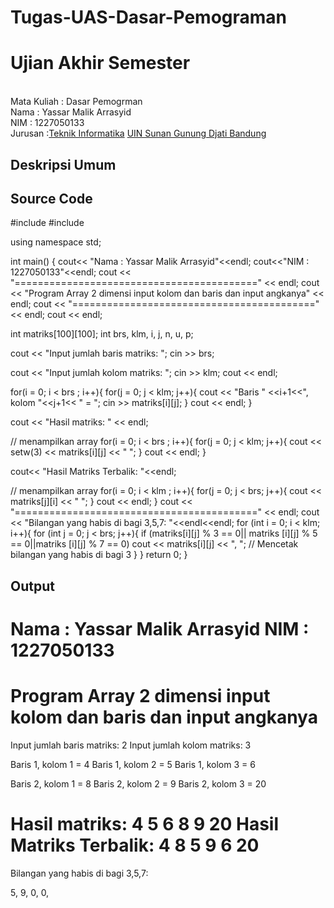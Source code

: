 # Tugas-UAS-Dasar-Pemograman
# Ujian Akhir Semester 
<br>Mata Kuliah 	: Dasar Pemogrman
<br> Nama		: Yassar Malik Arrasyid
<br>NIM		:	 1227050133
<br>Jurusan		:[Teknik Informatika](http://if.uinsgd.ac.id/) [UIN Sunan Gunung Djati Bandung](https://uinsgd.ac.id/) 

## Deskripsi Umum

## Source Code
#include <iostream>
#include <iomanip>
 
using namespace std;
 
int main()
{
	cout<< "Nama	: Yassar Malik Arrasyid"<<endl;
	cout<<"NIM	: 1227050133"<<endl;
	cout << "==========================================" << endl;
  cout << "Program Array 2 dimensi input kolom dan baris dan input angkanya" << endl;
  cout << "==========================================" << endl;
  cout << endl;
 
  int matriks[100][100];
  int brs, klm, i, j, n, u, p;
 
  cout << "Input jumlah baris matriks: ";
  cin >> brs;
 
  cout << "Input jumlah kolom matriks: ";
  cin >> klm;
  cout << endl;
 
  for(i = 0; i < brs ; i++){
    for(j = 0; j < klm; j++){
      cout << "Baris " <<i+1<<", kolom "<<j+1<< " = ";
      cin >> matriks[i][j];
    }
    cout << endl;
  }
 
  cout << "Hasil matriks: " << endl;
 
  // menampilkan array
  for(i = 0; i < brs ; i++){
    for(j = 0; j < klm; j++){
      cout << setw(3) << matriks[i][j] << " ";
    }
    cout << endl;
  }
  
  cout<< "Hasil Matriks Terbalik: "<<endl;
  
  // menampilkan array
  for(i = 0; i < klm ; i++){
    for(j = 0; j < brs; j++){
      cout << matriks[j][i] << " ";
    }
    cout << endl;
  }
  cout << "==========================================" << endl;
cout << "Bilangan yang habis di bagi 3,5,7: "<<endl<<endl;
for (int i = 0; i < klm; i++){
for (int j = 0; j < brs; j++){
if (matriks[i][j] % 3 == 0|| matriks [i][j] % 5 == 0||matriks [i][j] % 7 == 0) cout << matriks[i][j] << ", "; // Mencetak bilangan yang habis di bagi 3
	}
}
return 0;
}
## Output
Nama    : Yassar Malik Arrasyid
NIM     : 1227050133
==========================================
Program Array 2 dimensi input kolom dan baris dan input angkanya
==========================================

Input jumlah baris matriks: 2
Input jumlah kolom matriks: 3

Baris 1, kolom 1 = 4
Baris 1, kolom 2 = 5
Baris 1, kolom 3 = 6

Baris 2, kolom 1 = 8
Baris 2, kolom 2 = 9
Baris 2, kolom 3 = 20

Hasil matriks:
  4   5   6
  8   9  20
Hasil Matriks Terbalik:
4 8
5 9
6 20
==========================================
Bilangan yang habis di bagi 3,5,7:

5, 9, 0, 0,
